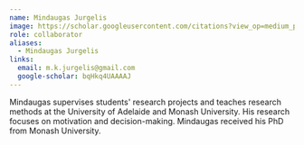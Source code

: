```yaml
---
name: Mindaugas Jurgelis
image: https://scholar.googleusercontent.com/citations?view_op=medium_photo&user=bqHkq4UAAAAJ&citpid=1
role: collaborator
aliases:
  - Mindaugas Jurgelis
links:
  email: m.k.jurgelis@gmail.com 
  google-scholar: bqHkq4UAAAAJ
---
```


Mindaugas supervises students' research projects and teaches research methods at the University of Adelaide and Monash University. His research focuses on motivation and decision-making. Mindaugas received his PhD from Monash University.
